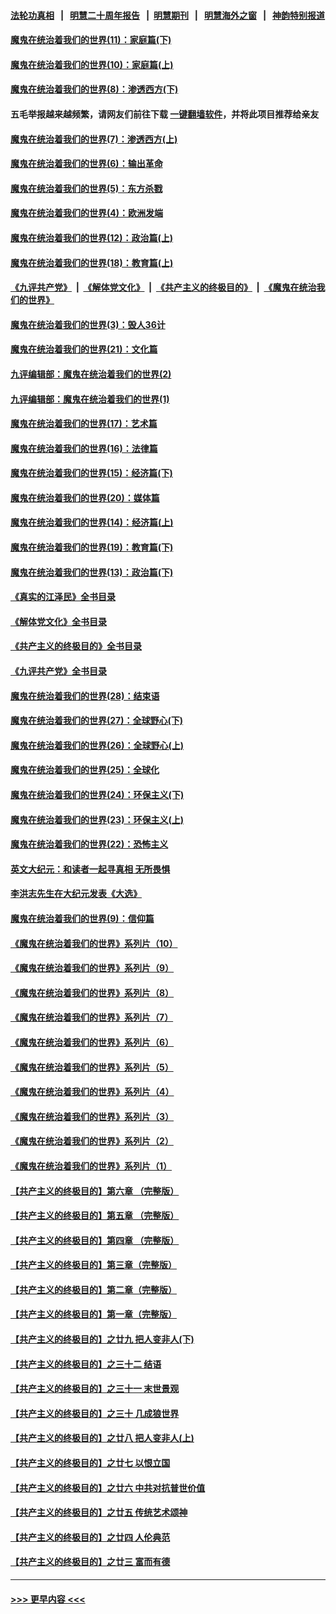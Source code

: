 #### [法轮功真相](https://github.com/gfw-breaker/truth/blob/master/README.md?t=0) &nbsp;&nbsp;|&nbsp;&nbsp; [明慧二十周年报告](https://github.com/gfw-breaker/mh-reports/blob/master/README.md?t=0) &nbsp;&nbsp;|&nbsp;&nbsp;[明慧期刊](https://github.com/gfw-breaker/mh-qikan) &nbsp;&nbsp;|&nbsp;&nbsp; [明慧海外之窗](https://github.com/gfw-breaker/mh-news/blob/master/README.md?t=0) &nbsp;&nbsp;|&nbsp;&nbsp; [神韵特别报道](https://github.com/gfw-breaker/mh-news/blob/master/shenyun.md?t=0)
#### [魔鬼在统治着我们的世界(11)：家庭篇(下)](../pages/nsc422/n10440961.md?t=12151050) 
#### [魔鬼在统治着我们的世界(10)：家庭篇(上)](../pages/nsc422/n10435448.md?t=12151050) 
#### [魔鬼在统治着我们的世界(8)：渗透西方(下)](../pages/nsc422/n10429603.md?t=12151050) 
#### 五毛举报越来越频繁，请网友们前往下载 [一键翻墙软件](https://github.com/gfw-breaker/ssr-accounts)，并将此项目推荐给亲友
#### [魔鬼在统治着我们的世界(7)：渗透西方(上)](../pages/nsc422/n10426013.md?t=12151050) 
#### [魔鬼在统治着我们的世界(6)：输出革命](../pages/nsc422/n10421536.md?t=12151050) 
#### [魔鬼在统治着我们的世界(5)：东方杀戮](../pages/nsc422/n10417707.md?t=12151050) 
#### [魔鬼在统治着我们的世界(4)：欧洲发端](../pages/nsc422/n10414890.md?t=12151050) 
#### [魔鬼在统治着我们的世界(12)：政治篇(上)](../pages/nsc422/n10444576.md?t=12151050) 
#### [魔鬼在统治着我们的世界(18)：教育篇(上)](../pages/nsc422/n10526970.md?t=12151050) 
#### [《九评共产党》](https://github.com/begood0513/9ping.md/blob/master/README.md) &nbsp;|&nbsp; [《解体党文化》](../../../../jtdwh.md/blob/master/README.md)  &nbsp;|&nbsp; [《共产主义的终极目的》](../../../../gczydzjmd.md/blob/master/README.md) &nbsp;|&nbsp; [《魔鬼在统治我们的世界》](../../../../mgztzwmdsj.md/blob/master/README.md) 
#### [魔鬼在统治着我们的世界(3)：毁人36计](../pages/nsc422/n10411583.md?t=12151050) 
#### [魔鬼在统治着我们的世界(21)：文化篇](../pages/nsc422/n10597706.md?t=12151050) 
#### [九评编辑部：魔鬼在统治着我们的世界(2)](../pages/nsc422/n10410036.md?t=12151050) 
#### [九评编辑部：魔鬼在统治着我们的世界(1)](../pages/nsc422/n10406825.md?t=12151050) 
#### [魔鬼在统治着我们的世界(17)：艺术篇](../pages/nsc422/n10499093.md?t=12151050) 
#### [魔鬼在统治着我们的世界(16)：法律篇](../pages/nsc422/n10485969.md?t=12151050) 
#### [魔鬼在统治着我们的世界(15)：经济篇(下)](../pages/nsc422/n10469975.md?t=12151050) 
#### [魔鬼在统治着我们的世界(20)：媒体篇](../pages/nsc422/n10586579.md?t=12151050) 
#### [魔鬼在统治着我们的世界(14)：经济篇(上)](../pages/nsc422/n10457370.md?t=12151050) 
#### [魔鬼在统治着我们的世界(19)：教育篇(下)](../pages/nsc422/n10564808.md?t=12151050) 
#### [魔鬼在统治着我们的世界(13)：政治篇(下)](../pages/nsc422/n10448270.md?t=12151050) 
#### [《真实的江泽民》全书目录](../pages/nsc422/n13721399.md?t=12151050) 
#### [《解体党文化》全书目录](../pages/nsc422/n13721157.md?t=12151050) 
#### [《共产主义的终极目的》全书目录](../pages/nsc422/n13721048.md?t=12151050) 
#### [《九评共产党》全书目录](../pages/nsc422/n13708085.md?t=12151050) 
#### [魔鬼在统治着我们的世界(28)：结束语](../pages/nsc422/n10936246.md?t=12151050) 
#### [魔鬼在统治着我们的世界(27)：全球野心(下)](../pages/nsc422/n10928319.md?t=12151050) 
#### [魔鬼在统治着我们的世界(26)：全球野心(上)](../pages/nsc422/n10900318.md?t=12151050) 
#### [魔鬼在统治着我们的世界(25)：全球化](../pages/nsc422/n10788205.md?t=12151050) 
#### [魔鬼在统治着我们的世界(24)：环保主义(下)](../pages/nsc422/n10695307.md?t=12151050) 
#### [魔鬼在统治着我们的世界(23)：环保主义(上)](../pages/nsc422/n10688613.md?t=12151050) 
#### [魔鬼在统治着我们的世界(22)：恐怖主义](../pages/nsc422/n10614727.md?t=12151050) 
#### [英文大纪元：和读者一起寻真相 无所畏惧](../pages/nsc422/n12542027.md?t=12151050) 
#### [李洪志先生在大纪元发表《大选》](../pages/nsc422/n12534746.md?t=12151050) 
#### [魔鬼在统治着我们的世界(9)：信仰篇](../pages/nsc422/n10432159.md?t=12151050) 
#### [《魔鬼在统治着我们的世界》系列片（10）](../pages/nsc422/n12292670.md?t=12151050) 
#### [《魔鬼在统治着我们的世界》系列片（9）](../pages/nsc422/n12290859.md?t=12151050) 
#### [《魔鬼在统治着我们的世界》系列片（8）](../pages/nsc422/n12287445.md?t=12151050) 
#### [《魔鬼在统治着我们的世界》系列片（7）](../pages/nsc422/n12283425.md?t=12151050) 
#### [《魔鬼在统治着我们的世界》系列片（6）](../pages/nsc422/n12282314.md?t=12151050) 
#### [《魔鬼在统治着我们的世界》系列片（5）](../pages/nsc422/n12281419.md?t=12151050) 
#### [《魔鬼在统治着我们的世界》系列片（4）](../pages/nsc422/n12274024.md?t=12151050) 
#### [《魔鬼在统治着我们的世界》系列片（3）](../pages/nsc422/n12271322.md?t=12151050) 
#### [《魔鬼在统治着我们的世界》系列片（2）](../pages/nsc422/n12269049.md?t=12151050) 
#### [《魔鬼在统治着我们的世界》系列片（1）](../pages/nsc422/n12267575.md?t=12151050) 
#### [【共产主义的终极目的】第六章 （完整版）](../pages/nsc422/n11428913.md?t=12151050) 
#### [【共产主义的终极目的】第五章 （完整版）](../pages/nsc422/n11428912.md?t=12151050) 
#### [【共产主义的终极目的】第四章 （完整版）](../pages/nsc422/n11428907.md?t=12151050) 
#### [【共产主义的终极目的】第三章（完整版）](../pages/nsc422/n11428848.md?t=12151050) 
#### [【共产主义的终极目的】第二章（完整版）](../pages/nsc422/n11428831.md?t=12151050) 
#### [【共产主义的终极目的】第一章（完整版）](../pages/nsc422/n11417651.md?t=12151050) 
#### [【共产主义的终极目的】之廿九 把人变非人(下)](../pages/nsc422/n11344140.md?t=12151050) 
#### [【共产主义的终极目的】之三十二 结语](../pages/nsc422/n11360535.md?t=12151050) 
#### [【共产主义的终极目的】之三十一 末世景观](../pages/nsc422/n11351129.md?t=12151050) 
#### [【共产主义的终极目的】之三十 几成狼世界](../pages/nsc422/n11348280.md?t=12151050) 
#### [【共产主义的终极目的】之廿八 把人变非人(上)](../pages/nsc422/n11340492.md?t=12151050) 
#### [【共产主义的终极目的】之廿七 以恨立国](../pages/nsc422/n11336944.md?t=12151050) 
#### [【共产主义的终极目的】之廿六 中共对抗普世价值](../pages/nsc422/n11324785.md?t=12151050) 
#### [【共产主义的终极目的】之廿五 传统艺术颂神](../pages/nsc422/n11296396.md?t=12151050) 
#### [【共产主义的终极目的】之廿四 人伦典范](../pages/nsc422/n11296397.md?t=12151050) 
#### [【共产主义的终极目的】之廿三 富而有德](../pages/nsc422/n11283598.md?t=12151050) 

----
#### [ >>> 更早内容 <<< ](../indexes/nsc422-earlier.md)
